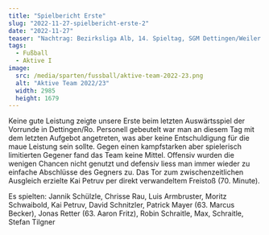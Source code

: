 ```yaml
---
title: "Spielbericht Erste"
slug: "2022-11-27-spielbericht-erste-2"
date: "2022-11-27"
teaser: "Nachtrag: Bezirksliga Alb, 14. Spieltag, SGM Dettingen/Weiler - SV Walddorf 2:1 (1:0)"
tags:
  - Fußball
  - Aktive I
image:
  src: /media/sparten/fussball/aktive-team-2022-23.png
  alt: "Aktive Team 2022/23"
  width: 2985
  height: 1679 
---
```

Keine gute Leistung zeigte unsere Erste beim letzten Auswärtsspiel der Vorrunde in Dettingen/Ro. Personell gebeutelt war man an diesem Tag mit dem letzten Aufgebot angetreten, was aber keine Entschuldigung für die maue Leistung sein sollte. Gegen einen kampfstarken aber spielerisch limitierten Gegener fand das Team keine Mittel. Offensiv wurden die wenigen Chancen nicht genutzt und defensiv liess man immer wieder zu einfache Abschlüsse des Gegners zu. Das Tor zum zwischenzeitlichen Ausgleich erzielte Kai Petruv per direkt verwandeltem Freistoß (70. Minute).

Es spielten: Jannik Schülzle, Chrisse Rau, Luis Armbruster, Moritz Schwaibold, Kai Petruv, David Schnitzler, Patrick Mayer (63. Marcus Becker), Jonas Retter (63. Aaron Fritz), Robin Schraitle, Max, Schraitle, Stefan Tilgner
